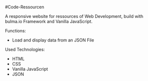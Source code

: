 #Code-Ressourcen

A responsive website for ressources of Web Development, build with bulma.io Framework and Vanilla JavaScript.

Functions:

- Load and display data from an JSON File

Used Technologies:

- HTML
- CSS
- Vanilla JavaScript
- JSON

